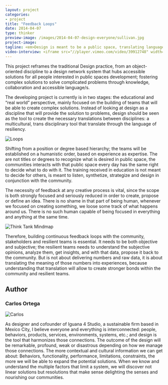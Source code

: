 ```yaml
---
layout: project
categories: 
- project
title: "Feedback Loops"
date: 2014-04-07
type: thinker
preview-image: /images/2014-04-07-design-everyone/sullivan.jpg
project-image:
tagline: <em>Design is meant to be a public space, translating languages among disciplines.</em>
video-interview: <iframe src="//player.vimeo.com/video/39912748" width="500" height="281" frameborder="0" webkitallowfullscreen mozallowfullscreen allowfullscreen></iframe> <p class="col-md-10 col-md-offset-3"><a href="http://vimeo.com/39912748">SAIC AGC GFRY Studio mock-up test</a> from <a href="http://vimeo.com/user10322039">David Evancho</a> on <a href="https://vimeo.com">Vimeo</a>.</p>
---
```


<!--Ask about the column for text to be narrower and the option of making text to be a paragraph-->


<p class="col-md-8 col-md-offset-2"> This project reframes the traditional Design practice, from an object-oriented discipline to a design network system that hubs accessible solutions for all people interested in public spaces development; fostering complex solutions to solve complicated problems through knowledge, collaboration and accessible language/s. 

The developing project is currently is in two stages: the educational and “real world” perspective, mainly focused on the building of teams that will be able to create complex solutions. Instead of looking at design as a discipline that will provide the solution to problems, design should be seen as the tool to create the necessary translations between disciplines: a multicultural, trans disciplinary tool that translate through the language of resiliency.</p>

<p class="col-md-10 col-md-offset-1"><img class="img-responsive img-thumbnail" src="/images/2014-04-07-design-everyone/Loops.jpg" alt="Loops"/></p>


<p class="col-md-8 col-md-offset-2"> Shifting from a position or degree based hierarchy; the teams will be established on a humanistic order, based on experience as expertise. The are not titles or degrees to recognize what is desired in public space, the communities interacts with that public space every day has the same right to decide what to do with it. The training received in education is not meant to decide for others, is meant to listen, synthetize, strategize and design in conjunction with the community.

The necessity of feedback at any creative process is vital, since the scope is both strongly focused and seriously reduced in order to create, propose or define an idea. There is no shame in that part of being human, whenever we focused on creating something, we loose some track of what happens around us. There is no such human capable of being focused in everything and anything at the same time.</p>


<p class="col-md-10 col-md-offset-1"><img class="img-responsive img-thumbnail" src="/images/2014-04-07-design-everyone/mapwall.jpg" alt="Think Tank Mindmap"/></p>


<p class="col-md-8 col-md-offset-2">Therefore, building continuous feedback loops with the community, stakeholders and resilient teams is essential. It needs to be both objective and subjective; the resilient teams needs to understand the subjective opinions, analyze them, get insights, and with that data, propose it back to the community. But is not about delivering numbers and raw data, it is about translating the meaning of those numbers into experiences, because understanding that translation will allow to create stronger bonds within the community and resilient teams. </p>

<h2 class="col-md-10 col-md-offset-2">Author</h2>
	
<h3 class="col-md-12 col-md-offset-2">Carlos Ortega</h3>

<p  class="col-md-2 pull-right"><img class="img-responsive img-rounded img-author" src="/images/2014-04-07-design-everyone/carlos1.jpg" alt="Carlos"/></p>

<p class="col-md-7 col-md-offset-2">
	As designer and cofounder of Iguana 4 Studio, a sustainable firm based in Mexico City, I believe everyone and everything is interconnected: people, behaviors, products, services, environments, systems, etc.; and design is the tool that harmonizes those connections. The outcome of the design will be remarkable, profound, weak or disastrous depending on how we manage those connections. The more contextual and cultural information we can get about: Behaviors, functionality, performance, limitations, constraints, the more we will be able to expand the potential solutions. When we know and understand the multiple factors that limit a system, we will discover not linear solutions but resolutions that make sense delighting the senses and nourishing our communities.
</p>


